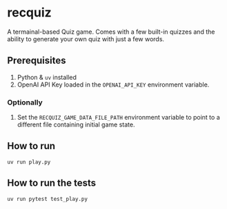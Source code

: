 # recquiz

A termainal-based Quiz game. Comes with a few built-in quizzes and the ability to generate
your own quiz with just a few words.


## Prerequisites

1. Python & `uv` installed
2. OpenAI API Key loaded in the `OPENAI_API_KEY` environment variable.

### Optionally

1. Set the `RECQUIZ_GAME_DATA_FILE_PATH` environment variable to point to a different file containing initial game state.

## How to run

`uv run play.py`


## How to run the tests

`uv run pytest test_play.py`
